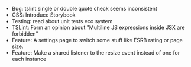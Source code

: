 - Bug: tslint single or double quote check seems inconsistent
- CSS: Introduce Storybook
- Testing: read about unit tests eco system
- TSLint: Form an opinion about "Multiline JS expressions inside JSX are forbidden"
- Feature: A settings page to switch some stuff like ESRB rating or page size.
- Feature: Make a shared listener to the resize event instead of one for each instance